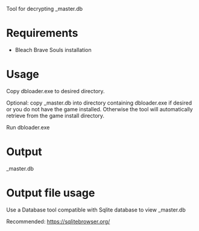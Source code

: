 Tool for decrypting _master.db

# Requirements
- Bleach Brave Souls installation

# Usage
Copy dbloader.exe to desired directory. 

Optional: copy _master.db into directory containing dbloader.exe if desired or you do not have the game installed. 
Otherwise the tool will automatically retrieve from the game install directory.

Run dbloader.exe

# Output
_master.db

# Output file usage
Use a Database tool compatible with Sqlite database to view _master.db

Recommended: https://sqlitebrowser.org/



